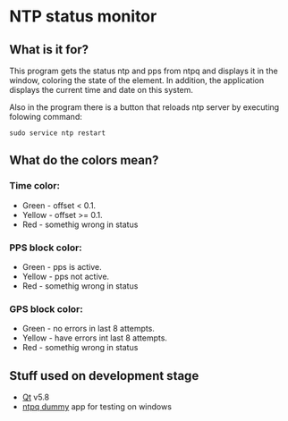 # NTP status monitor

## What is it for?
This program gets the status ntp and pps from ntpq and displays it in the window, coloring the state of the element.
In addition, the application displays the current time and date on this system.

Also in the program there is a button that reloads ntp server by executing folowing command:
```
sudo service ntp restart
```


## What do the colors mean?
### Time color:
* Green - offset < 0.1.
* Yellow - offset >= 0.1.
* Red - somethig wrong in status

### PPS block color:
* Green - pps is active.
* Yellow - pps not active.
* Red - somethig wrong in status

### GPS block color:
* Green - no errors in last 8 attempts.
* Yellow - have errors int last 8 attempts.
* Red - somethig wrong in status



## Stuff used on development stage

 * [Qt](https://www.qt.io/) v5.8
 * [ntpq dummy](ntpq_dummy) app for testing on windows
